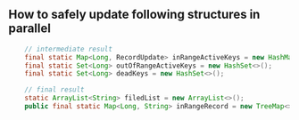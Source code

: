 ## How to safely update following structures in parallel

```java
    // intermediate result
    final static Map<Long, RecordUpdate> inRangeActiveKeys = new HashMap<>();
    final static Set<Long> outOfRangeActiveKeys = new HashSet<>();
    final static Set<Long> deadKeys = new HashSet<>();

    // final result
    static ArrayList<String> filedList = new ArrayList<>();
    public final static Map<Long, String> inRangeRecord = new TreeMap<>();
```


